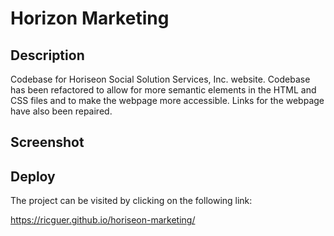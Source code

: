 # Horizon Marketing

## Description
Codebase for Horiseon Social Solution Services, Inc. website. Codebase has been refactored to allow for more semantic elements in the HTML and CSS files and to make the webpage more accessible.  Links for the webpage have also been repaired.

## Screenshot

## Deploy
The project can be visited by clicking on the following link:

https://ricguer.github.io/horiseon-marketing/

